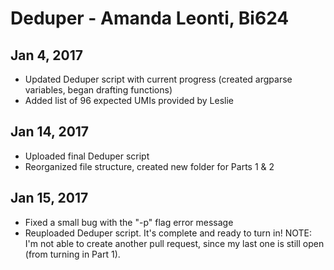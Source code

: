 # Deduper - Amanda Leonti, Bi624

## Jan 4, 2017
- Updated Deduper script with current progress (created argparse variables, began drafting functions)
- Added list of 96 expected UMIs provided by Leslie

## Jan 14, 2017
- Uploaded final Deduper script
- Reorganized file structure, created new folder for Parts 1 & 2

## Jan 15, 2017
- Fixed a small bug with the "-p" flag error message
- Reuploaded Deduper script. It's complete and ready to turn in!
NOTE: I'm not able to create another pull request, since my last one is still open (from turning in Part 1).
